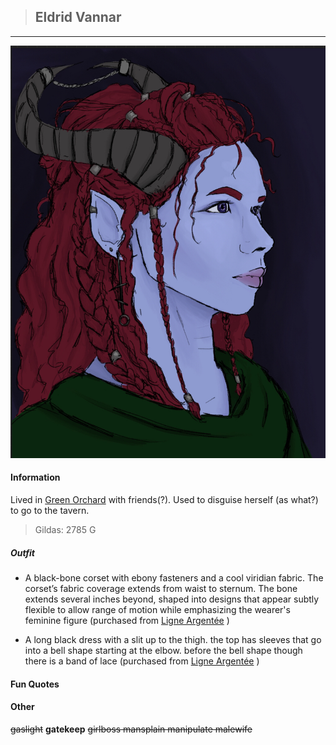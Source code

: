 >## Eldrid Vannar

--- 

![eldrid](../../../Templates/images/eldrid.jpg "Eldrid tiefling form. Lovely drawing Kirsten")

#### Information

Lived in [Green Orchard](../../Locations/Green%20Orchard.md) with friends(?). Used to disguise herself (as what?) to go to the tavern. 

>Gildas: 2785 G

##### Outfit

- A black-bone corset with ebony fasteners and a cool viridian fabric. The corset’s fabric coverage extends from waist to sternum. The bone extends several inches beyond, shaped into designs that appear subtly flexible to allow range of motion while emphasizing the wearer's feminine figure (purchased from [Ligne Argentée](../../Locations/Siege%20Richesse.md#Ligne%20Argentée) )
    
- A long black dress with a slit up to the thigh. the top has sleeves that go into a bell shape starting at the elbow. before the bell shape though there is a band of lace (purchased from [Ligne Argentée](../../Locations/Siege%20Richesse.md#Ligne%20Argentée) )

#### Fun Quotes



#### Other

~~gaslight~~ **gatekeep** ~~girlboss mansplain manipulate malewife~~